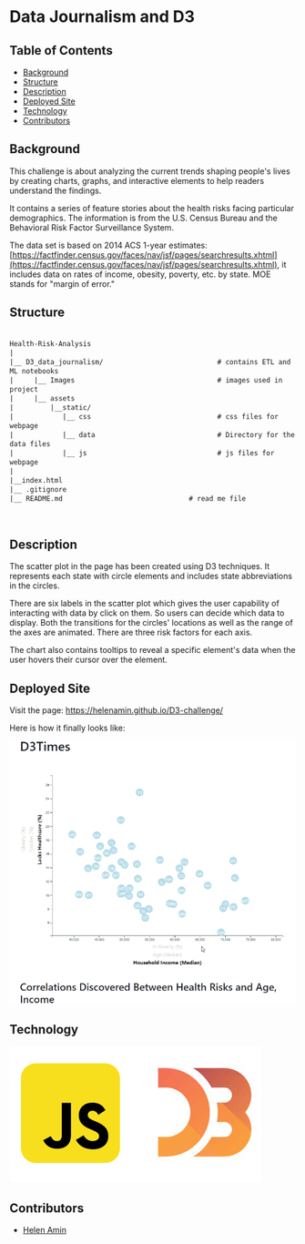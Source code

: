 # Data Journalism and D3



## Table of Contents

- [Background](#Background)
- [Structure](#Structure)
- [Description](#Description)
- [Deployed Site](#Deployed_Site)
- [Technology](#Technology)
- [Contributors](#Contributors)

## Background

This challenge is about analyzing the current trends shaping people's lives by creating charts, graphs, and interactive elements to help readers understand the findings.

It contains a series of feature stories about the health risks facing particular demographics. The information is from the U.S. Census Bureau and the Behavioral Risk Factor Surveillance System.

The data set is based on 2014 ACS 1-year estimates: [https://factfinder.census.gov/faces/nav/jsf/pages/searchresults.xhtml](https://factfinder.census.gov/faces/nav/jsf/pages/searchresults.xhtml), it includes data on rates of income, obesity, poverty, etc. by state. MOE stands for "margin of error."

## Structure
```
 
Health-Risk-Analysis
|
|__ D3_data_journalism/                            # contains ETL and ML notebooks
|     |__ Images                                   # images used in project
|     |__ assets
|         |__static/                                    
|            |__ css                               # css files for webpage
|            |__ data                              # Directory for the data files                        
|            |__ js                                # js files for webpage
|
|__index.html                               
|__ .gitignore  
|__ README.md                               # read me file

                   
```

## Description

The scatter plot in the page has been created using D3 techniques. It represents each state with circle elements and includes state abbreviations in the circles.

There are six labels in the scatter plot which gives the user capability of interacting with data by click on them. So users can decide which data to display. Both the transitions for the circles' locations as well as the range of the axes are animated. There are three risk factors for each axis.

The chart also contains tooltips to reveal a specific element's data when the user hovers their cursor over the element. 

## Deployed Site

Visit the page: https://helenamin.github.io/D3-challenge/

Here is how it finally looks like:

![D3 challenge Gif](/D3_data_journalism/Images/D3.gif)

## Technology

![PythonLogo](/D3_data_journalism/Images/tools.png)


## Contributors

- [Helen Amin](https://github.com/helenamin)